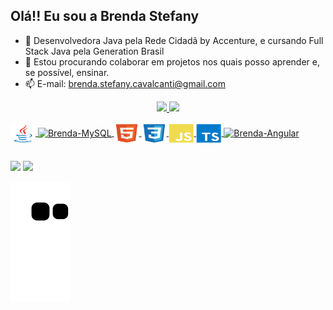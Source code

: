 ## Olá!! Eu sou a Brenda Stefany

- 🌱 Desenvolvedora Java pela Rede Cidadã by Accenture, e cursando Full Stack Java pela Generation Brasil
- 💞️ Estou procurando colaborar em projetos nos quais posso aprender e, se possível, ensinar.
- 📫 E-mail: brenda.stefany.cavalcanti@gmail.com

<div align="center">
  <a href="https://github.com/BrendaStefany">
  <img height="170em" src="https://github-readme-stats.vercel.app/api?username=BrendaStefany&show_icons=true&theme=demo&include_all_commits=true&count_private=true"/>
  <img height="170em" src="https://github-readme-stats.vercel.app/api/top-langs/?username=BrendaStefany&layout=compact&langs_count=7&theme=demo"/>
</div>
<div style="display: inline_block"><br>
  <img align="center" alt="Brenda-Java" height="30" width="40" src="https://raw.githubusercontent.com/devicons/devicon/master/icons/java/java-original.svg">
  <img align="center" alt="Brenda-MySQL" height="30" width="40" src="https://cdn.jsdelivr.net/gh/devicons/devicon/icons/mysql/mysql-original.svg" />
  <img align="center" alt="Brenda-HTML" height="30" width="40" src="https://raw.githubusercontent.com/devicons/devicon/master/icons/html5/html5-original.svg">
  <img align="center" alt="Brenda-CSS" height="30" width="40" src="https://raw.githubusercontent.com/devicons/devicon/master/icons/css3/css3-original.svg">
  <img align="center" alt="Brenda-Js" height="30" width="40" src="https://raw.githubusercontent.com/devicons/devicon/master/icons/javascript/javascript-plain.svg">
  <img align="center" alt="Brenda-Ts" height="30" width="40" src="https://raw.githubusercontent.com/devicons/devicon/master/icons/typescript/typescript-plain.svg">
  <img align="center" alt="Brenda-Angular" height="30" width="40" src="https://cdn.jsdelivr.net/gh/devicons/devicon/icons/angularjs/angularjs-original.svg" />

  
  
</div>
  
  ##
 
<div> 
 <ae" target="_blank"></a> 
  <a href = "mailto:brenda.stefany.cavalcanti@gmail.com"><img src="https://img.shields.io/badge/-Gmail-%23333?style=for-the-badge&logo=gmail&logoColor=white" target="_blank"></a>
  <a href="https://www.linkedin.com/in/brenda-stefany-398706170/" target="_blank"><img src="https://img.shields.io/badge/-LinkedIn-%230077B5?style=for-the-badge&logo=linkedin&logoColor=white" target="_blank"></a> 
 
  ![Snake animation](https://github.com/rafaballerini/rafaballerini/blob/output/github-contribution-grid-snake.svg)
 
</div>

